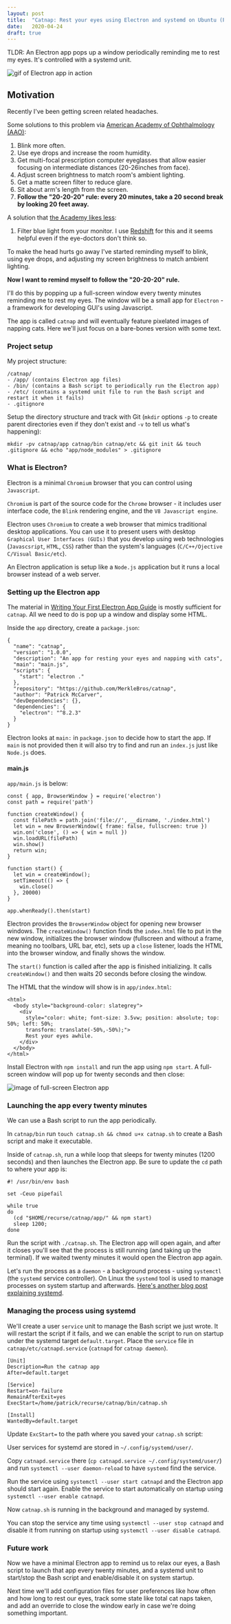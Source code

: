 ```yaml
---
layout: post
title:  "Catnap: Rest your eyes using Electron and systemd on Ubuntu (Part 1)"
date:   2020-04-24
draft: true
---
```


TLDR: An Electron app pops up a window periodically reminding me to rest my eyes. It's controlled with a systemd unit.

![gif of Electron app in action](assets/catnap-part-one-in-action.gif)

## Motivation
Recently I've been getting screen related headaches.

Some solutions to this problem via [American Academy of Ophthalmology (AAO)](https://www.aao.org/eye-health/tips-prevention/computer-usage):
1. Blink more often.
2. Use eye drops and increase the room humidity.
3. Get multi-focal prescription computer eyeglasses that allow easier focusing on intermediate distances (20-26inches from face).
4. Adjust screen brightness to match room's ambient lighting.
5. Get a matte screen filter to reduce glare.
6. Sit about arm's length from the screen.
7. **Follow the "20-20-20" rule: every 20 minutes, take a 20 second break by looking 20 feet away.**

A solution that [the Academy likes less](https://www.aao.org/eye-health/tips-prevention/are-computer-glasses-worth-it):
1. Filter blue light from your monitor. I use [Redshift](https://github.com/jonls/redshift) for this and it seems helpful even if the eye-doctors don't think so.

To make the head hurts go away I've started reminding myself to blink, using eye drops, and adjusting my screen brightness to match ambient lighting.

**Now I want to remind myself to follow the "20-20-20" rule.**

I'll do this by popping up a full-screen window every twenty minutes reminding me to rest my eyes. The window will be a small app for `Electron` - a framework for developing GUI's using Javascript.

The app is called `catnap` and will eventually feature pixelated images of napping cats. Here we'll just focus on a bare-bones version with some text.

### Project setup

My project structure:

```
/catnap/
- /app/ (contains Electron app files)
- /bin/ (contains a Bash script to periodically run the Electron app)
- /etc/ (contains a systemd unit file to run the Bash script and restart it when it fails)
- .gitignore
```

Setup the directory structure and track with Git (`mkdir` options `-p` to create parent directories even if they don't exist and `-v` to tell us what's happening):

```
mkdir -pv catnap/app catnap/bin catnap/etc && git init && touch .gitignore && echo "app/node_modules" > .gitignore
```

### What is Electron?

Electron is a minimal `Chromium` browser that you can control using `Javascript`.

`Chromium` is part of the source code for the `Chrome` browser - it includes user interface code, the `Blink` rendering engine, and the `V8 Javascript engine`.

Electron uses `Chromium` to create a web browser that mimics traditional desktop applications. You can use it to present users with desktop `Graphical User Interfaces (GUIs)` that you develop using web technologies (`Javascsript`, `HTML`, `CSS`) rather than the system's languages (`C/C++/Ojective C/Visual Basic/etc`).

An Electron application is setup like a `Node.js` application but it runs a local browser instead of a web server.

### Setting up the Electron app

The material in [Writing Your First Electron App Guide](https://www.electronjs.org/docs/tutorial/first-app) is mostly sufficient for `catnap`. All we need to do is pop up a window and display some HTML.

Inside the `app` directory, create a `package.json`:

```
{
  "name": "catnap",
  "version": "1.0.0",
  "description": "An app for resting your eyes and napping with cats",
  "main": "main.js",
  "scripts": {
    "start": "electron ."
  },
  "repository": "https://github.com/MerkleBros/catnap",
  "author": "Patrick McCarver",
  "devDependencies": {},
  "dependencies": {
    "electron": "^8.2.3"
  }
}
```

Electron looks at `main:` in `package.json` to decide how to start the app. If `main` is not provided then it will also try to find and run an `index.js` just like `Node.js` does.

#### main.js

`app/main.js` is below:

```
const { app, BrowserWindow } = require('electron')
const path = require('path')

function createWindow() {
  const filePath = path.join('file://', __dirname, './index.html')
  let win = new BrowserWindow({ frame: false, fullscreen: true })
  win.on('close', () => { win = null })
  win.loadURL(filePath)
  win.show()
  return win;
}

function start() {
  let win = createWindow();
  setTimeout(() => {
    win.close()
  }, 20000)
}

app.whenReady().then(start)
```

Electron provides the `BrowserWindow` object for opening new browser windows. The `createWindow()` function finds the `index.html` file to put in the new window, initializes the browser window (fullscreen and without a frame, meaning no toolbars, URL bar, etc), sets up a `close` listener, loads the HTML into the browser window, and finally shows the window.

The `start()` function is called after the app is finished initializing. It calls `createWindow()` and then waits 20 seconds before closing the window.


The HTML that the window will show is in `app/index.html`:

```
<html>
  <body style="background-color: slategrey">
    <div
      style="color: white; font-size: 3.5vw; position: absolute; top: 50%; left: 50%;
      transform: translate(-50%,-50%);">
      Rest your eyes awhile.
    </div>
  </body>
</html>
```

Install Electron with `npm install` and run the app using `npm start`. A full-screen window will pop up for twenty seconds and then close:

![image of full-screen Electron app](assets/catnap-part-one-app.png)

### Launching the app every twenty minutes

We can use a Bash script to run the app periodically.

In `catnap/bin` run `touch catnap.sh && chmod u+x catnap.sh` to create a Bash script and make it executable.

Inside of `catnap.sh`, run a while loop that sleeps for twenty minutes (1200 seconds) and then launches the Electron app. Be sure to update the `cd` path to where your app is:

```
#! /usr/bin/env bash

set -Ceuo pipefail

while true
do
  (cd "$HOME/recurse/catnap/app/" && npm start)
  sleep 1200;
done
```

Run the script with `./catnap.sh`. The Electron app will open again, and after it closes you'll see that the process is still running (and taking up the terminal). If we waited twenty minutes it would open the Electron app again.

Let's run the process as a `daemon` - a background process - using `systemctl` (the `systemd` service controller). On Linux the `systemd` tool is used to manage processes on system startup and afterwards. [Here's another blog post explaining systemd](https://cozy.computer/run-bash-scripts-on-startup-using-systemd-on-ubuntu).

### Managing the process using systemd
We'll create a user `service` unit to manage the Bash script we just wrote. It will restart the script if it fails, and we can enable the script to run on startup under the systemd target `default.target`. Place the `service` file in `catnap/etc/catnapd.service` (`catnapd` for `catnap daemon`).
```
[Unit]
Description=Run the catnap app
After=default.target

[Service]
Restart=on-failure
RemainAfterExit=yes
ExecStart=/home/patrick/recurse/catnap/bin/catnap.sh

[Install]
WantedBy=default.target
```

Update `ExcStart=` to the path where you saved your `catnap.sh` script:

User services for systemd are stored in `~/.config/systemd/user/`.

Copy `catnapd.service` there (`cp catnapd.service ~/.config/systemd/user/`) and run `systemctl --user daemon-reload` to have `systemd` find the service.

Run the service using `systemctl --user start catnapd` and the Electron app should start again. Enable the service to start automatically on startup using `systemctl --user enable catnapd`.

Now `catnap.sh` is running in the background and managed by systemd.

You can stop the service any time using `systemctl --user stop catnapd` and disable it from running on startup using `systemctl --user disable catnapd`.

### Future work
Now we have a minimal Electron app to remind us to relax our eyes, a Bash script to launch that app every twenty minutes, and a systemd unit to start/stop the Bash script and enable/disable it on system startup.

Next time we'll add configuration files for user preferences like how often and how long to rest our eyes, track some state like total cat naps taken, and add an override to close the window early in case we're doing something important.
